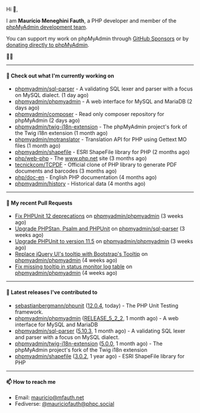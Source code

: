 Hi 👋,

I am **Maurício Meneghini Fauth**, a PHP developer and member of the [phpMyAdmin development team](https://www.phpmyadmin.net/team/?ref=github).

You can support my work on phpMyAdmin through [GitHub Sponsors](https://github.com/sponsors/MauricioFauth)
or by [donating directly to phpMyAdmin](https://www.phpmyadmin.net/donate/?ref=github).

🐘⛵

---

#### 👷 Check out what I'm currently working on

- [phpmyadmin/sql-parser](https://github.com/phpmyadmin/sql-parser) - A validating SQL lexer and parser with a focus on MySQL dialect. (1 day ago)
- [phpmyadmin/phpmyadmin](https://github.com/phpmyadmin/phpmyadmin) - A web interface for MySQL and MariaDB (2 days ago)
- [phpmyadmin/composer](https://github.com/phpmyadmin/composer) - Read only composer repository for phpMyAdmin (2 days ago)
- [phpmyadmin/twig-i18n-extension](https://github.com/phpmyadmin/twig-i18n-extension) - The phpMyAdmin project&#39;s fork of the Twig i18n extension (1 month ago)
- [phpmyadmin/motranslator](https://github.com/phpmyadmin/motranslator) - Translation API for PHP using Gettext MO files (1 month ago)
- [phpmyadmin/shapefile](https://github.com/phpmyadmin/shapefile) - ESRI ShapeFile library for PHP (2 months ago)
- [php/web-php](https://github.com/php/web-php) - The www.php.net site (3 months ago)
- [tecnickcom/TCPDF](https://github.com/tecnickcom/TCPDF) - Official clone of PHP library to generate PDF documents and barcodes (3 months ago)
- [php/doc-en](https://github.com/php/doc-en) - English PHP documentation (4 months ago)
- [phpmyadmin/history](https://github.com/phpmyadmin/history) - Historical data (4 months ago)

---

#### 🔨 My recent Pull Requests

- [Fix PHPUnit 12 deprecations](https://github.com/phpmyadmin/phpmyadmin/pull/19584) on [phpmyadmin/phpmyadmin](https://github.com/phpmyadmin/phpmyadmin) (3 weeks ago)
- [Upgrade PHPStan, Psalm and PHPUnit](https://github.com/phpmyadmin/sql-parser/pull/612) on [phpmyadmin/sql-parser](https://github.com/phpmyadmin/sql-parser) (3 weeks ago)
- [Upgrade PHPUnit to version 11.5](https://github.com/phpmyadmin/phpmyadmin/pull/19567) on [phpmyadmin/phpmyadmin](https://github.com/phpmyadmin/phpmyadmin) (3 weeks ago)
- [Replace jQuery UI&#39;s tooltip with Bootstrap&#39;s Tooltip](https://github.com/phpmyadmin/phpmyadmin/pull/19550) on [phpmyadmin/phpmyadmin](https://github.com/phpmyadmin/phpmyadmin) (4 weeks ago)
- [Fix missing tooltip in status monitor log table](https://github.com/phpmyadmin/phpmyadmin/pull/19548) on [phpmyadmin/phpmyadmin](https://github.com/phpmyadmin/phpmyadmin) (4 weeks ago)

---

#### 🔭 Latest releases I've contributed to

- [sebastianbergmann/phpunit](https://github.com/sebastianbergmann/phpunit) ([12.0.4](https://github.com/sebastianbergmann/phpunit/releases/tag/12.0.4), today) - The PHP Unit Testing framework.
- [phpmyadmin/phpmyadmin](https://github.com/phpmyadmin/phpmyadmin) ([RELEASE_5_2_2](https://github.com/phpmyadmin/phpmyadmin/releases/tag/RELEASE_5_2_2), 1 month ago) - A web interface for MySQL and MariaDB
- [phpmyadmin/sql-parser](https://github.com/phpmyadmin/sql-parser) ([5.10.3](https://github.com/phpmyadmin/sql-parser/releases/tag/5.10.3), 1 month ago) - A validating SQL lexer and parser with a focus on MySQL dialect.
- [phpmyadmin/twig-i18n-extension](https://github.com/phpmyadmin/twig-i18n-extension) ([5.0.0](https://github.com/phpmyadmin/twig-i18n-extension/releases/tag/5.0.0), 1 month ago) - The phpMyAdmin project&#39;s fork of the Twig i18n extension
- [phpmyadmin/shapefile](https://github.com/phpmyadmin/shapefile) ([3.0.2](https://github.com/phpmyadmin/shapefile/releases/tag/3.0.2), 1 year ago) - ESRI ShapeFile library for PHP

---

#### 📫 How to reach me

- Email: [mauricio@mfauth.net](mailto://mauricio@mfauth.net)
- Fediverse: [@mauriciofauth@phpc.social](https://phpc.social/@mauriciofauth)
